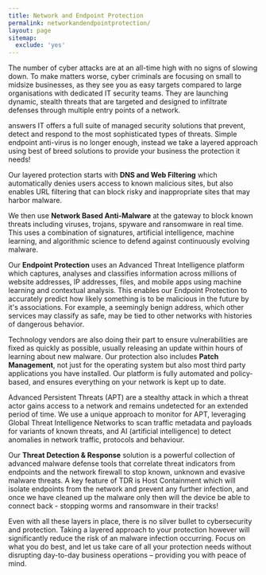 ```yaml
---
title: Network and Endpoint Protection
permalink: networkandendpointprotection/
layout: page
sitemap:
  exclude: 'yes'
---
```


The number of cyber attacks are at an all-time high with no signs of slowing down. To make matters worse, cyber criminals are focusing on small to midsize businesses, as they see you as easy targets compared to large organisations with dedicated IT security teams. They are launching dynamic, stealth threats that are targeted and designed to infiltrate defenses through multiple entry points of a network.

answers IT offers a full suite of managed security solutions that prevent, detect and respond to the most sophisticated types of threats. Simple endpoint anti-virus is no longer enough, instead we take a layered approach using best of breed solutions to provide your business the protection it needs!

Our layered protection starts with **DNS and Web Filtering** which automatically denies users access to known malicious sites, but also enables URL filtering that can block risky and inappropriate sites that may harbor malware.

We then use **Network Based Anti-Malware** at the gateway to block known threats including viruses, trojans, spyware and ransomware in real time. This uses a combination of signatures, artificial intelligence, machine learning, and algorithmic science to defend against continuously evolving malware.

Our **Endpoint Protection** uses an Advanced Threat Intelligence platform which captures, analyses and classifies information across millions of website addresses, IP addresses, files, and mobile apps using machine learning and contextual analysis. This enables our Endpoint Protection to accurately predict how likely something is to be malicious in the future by it's associations. For example, a seemingly benign address, which other services may classify as safe, may be tied to other networks with histories of dangerous behavior.

Technology vendors are also doing their part to ensure vulnerabilities are fixed as quickly as possible, usually releasing an update within hours of learning about new malware. Our protection also includes **Patch Management**, not just for the operating system but also most third party applications you have installed. Our platform is fully automated and policy-based, and ensures everything on your network is kept up to date.

Advanced Persistent Threats (APT) are a stealthy attack in which a threat actor gains access to a network and remains undetected for an extended period of time. We use a unique approach to monitor for APT, leveraging Global Threat Intelligence Networks to scan traffic metadata and payloads for variants of known threats, and AI (artificial intelligence) to detect anomalies in network traffic, protocols and behaviour.

Our **Threat Detection & Response** solution is a powerful collection of advanced malware defense tools that correlate threat indicators from endpoints and the network firewall to stop known, unknown and evasive malware threats. A key feature of TDR is Host Containment which will isolate endpoints from the network and prevent any further infection, and once we have cleaned up the malware only then will the device be able to connect back - stopping worms and ransomware in their tracks!

Even with all these layers in place, there is no silver bullet to cybersecurity and protection. Taking a layered approach to your protection however will significantly reduce the risk of an malware infection occurring. Focus on what you do best, and let us take care of all your protection needs without disrupting day-to-day business operations – providing you with peace of mind.
